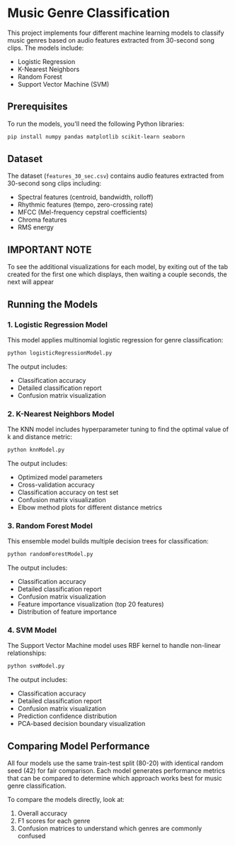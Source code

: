 # Music Genre Classification

This project implements four different machine learning models to classify music genres based on audio features extracted from 30-second song clips. The models include:
- Logistic Regression
- K-Nearest Neighbors
- Random Forest
- Support Vector Machine (SVM)

## Prerequisites

To run the models, you'll need the following Python libraries:
```bash
pip install numpy pandas matplotlib scikit-learn seaborn
```

## Dataset

The dataset (`features_30_sec.csv`) contains audio features extracted from 30-second song clips including:
- Spectral features (centroid, bandwidth, rolloff)
- Rhythmic features (tempo, zero-crossing rate)
- MFCC (Mel-frequency cepstral coefficients)
- Chroma features
- RMS energy

## IMPORTANT NOTE
To see the additional visualizations for each model, by exiting out of the tab created for the first one which displays, then waiting a couple seconds, the next will appear

## Running the Models

### 1. Logistic Regression Model

This model applies multinomial logistic regression for genre classification:

```bash
python logisticRegressionModel.py
```

The output includes:
- Classification accuracy
- Detailed classification report
- Confusion matrix visualization

### 2. K-Nearest Neighbors Model

The KNN model includes hyperparameter tuning to find the optimal value of k and distance metric:

```bash
python knnModel.py
```

The output includes:
- Optimized model parameters
- Cross-validation accuracy
- Classification accuracy on test set
- Confusion matrix visualization
- Elbow method plots for different distance metrics

### 3. Random Forest Model

This ensemble model builds multiple decision trees for classification:

```bash
python randomForestModel.py
```

The output includes:
- Classification accuracy
- Detailed classification report
- Confusion matrix visualization
- Feature importance visualization (top 20 features)
- Distribution of feature importance

### 4. SVM Model

The Support Vector Machine model uses RBF kernel to handle non-linear relationships:

```bash
python svmModel.py
```

The output includes:
- Classification accuracy
- Detailed classification report
- Confusion matrix visualization
- Prediction confidence distribution
- PCA-based decision boundary visualization

## Comparing Model Performance

All four models use the same train-test split (80-20) with identical random seed (42) for fair comparison. 
Each model generates performance metrics that can be compared to determine which approach works best for 
music genre classification.

To compare the models directly, look at:
1. Overall accuracy
2. F1 scores for each genre
3. Confusion matrices to understand which genres are commonly confused

